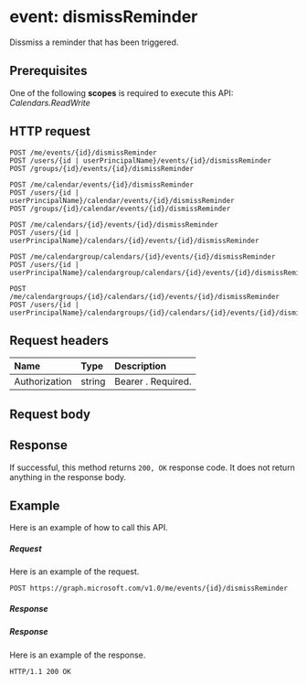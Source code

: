 # event: dismissReminder

Dissmiss a reminder that has been triggered.

## Prerequisites
One of the following **scopes** is required to execute this API:
*Calendars.ReadWrite*
## HTTP request
<!-- { "blockType": "ignored" } -->
```http
POST /me/events/{id}/dismissReminder
POST /users/{id | userPrincipalName}/events/{id}/dismissReminder
POST /groups/{id}/events/{id}/dismissReminder

POST /me/calendar/events/{id}/dismissReminder
POST /users/{id | userPrincipalName}/calendar/events/{id}/dismissReminder
POST /groups/{id}/calendar/events/{id}/dismissReminder

POST /me/calendars/{id}/events/{id}/dismissReminder
POST /users/{id | userPrincipalName}/calendars/{id}/events/{id}/dismissReminder

POST /me/calendargroup/calendars/{id}/events/{id}/dismissReminder
POST /users/{id | userPrincipalName}/calendargroup/calendars/{id}/events/{id}/dismissReminder

POST /me/calendargroups/{id}/calendars/{id}/events/{id}/dismissReminder
POST /users/{id | userPrincipalName}/calendargroups/{id}/calendars/{id}/events/{id}/dismissReminder
```
## Request headers
| Name       | Type | Description|
|:---------------|:--------|:----------|
| Authorization  | string  | Bearer <token>. Required. |

## Request body

## Response
If successful, this method returns `200, OK` response code. It does not return anything in the response body.

## Example
Here is an example of how to call this API.
##### Request
Here is an example of the request.
<!-- {
  "blockType": "request",
  "name": "event_dismissreminder"
}-->
```http
POST https://graph.microsoft.com/v1.0/me/events/{id}/dismissReminder
```

##### Response
##### Response
Here is an example of the response.
<!-- {
  "blockType": "response",
  "truncated": true
} -->
```http
HTTP/1.1 200 OK
```

<!-- uuid: 8fcb5dbc-d5aa-4681-8e31-b001d5168d79
2015-10-25 14:57:30 UTC -->
<!-- {
  "type": "#page.annotation",
  "description": "event: dismissReminder",
  "keywords": "",
  "section": "documentation",
  "tocPath": ""
}-->
